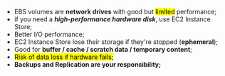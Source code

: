 - EBS volumes are **network drives** with good but <mark class="hltr-red">limited</mark> performance;
- if you need a **_high-performance hardware disk_**, use EC2 Instance Store;
- Better I/O performance;
- EC2 Instance Store lose their storage if they're stopped (**ephemeral**);
- Good for **buffer / cache / scratch data / temporary content**;
- <mark class="hltr-red"> Risk of data loss if hardware fails;</mark>
- **Backups and Replication are your responsibility;**

